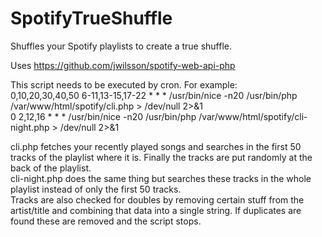# SpotifyTrueShuffle
Shuffles your Spotify playlists to create a true shuffle.

Uses https://github.com/jwilsson/spotify-web-api-php

This script needs to be executed by cron. For example:<br>
0,10,20,30,40,50 6-11,13-15,17-22 * * * /usr/bin/nice -n20 /usr/bin/php /var/www/html/spotify/cli.php > /dev/null 2>&1<br>
0 2,12,16 * * * /usr/bin/nice -n20 /usr/bin/php /var/www/html/spotify/cli-night.php > /dev/null 2>&1<br>

cli.php fetches your recently played songs and searches in the first 50 tracks of the playlist where it is. Finally the tracks are put randomly at the back of the playlist.<br>
cli-night.php does the same thing but searches these tracks in the whole playlist instead of only the first 50 tracks.<br>
Tracks are also checked for doubles by removing certain stuff from the artist/title and combining that data into a single string. If duplicates are found these are removed and the script stops.<br>

